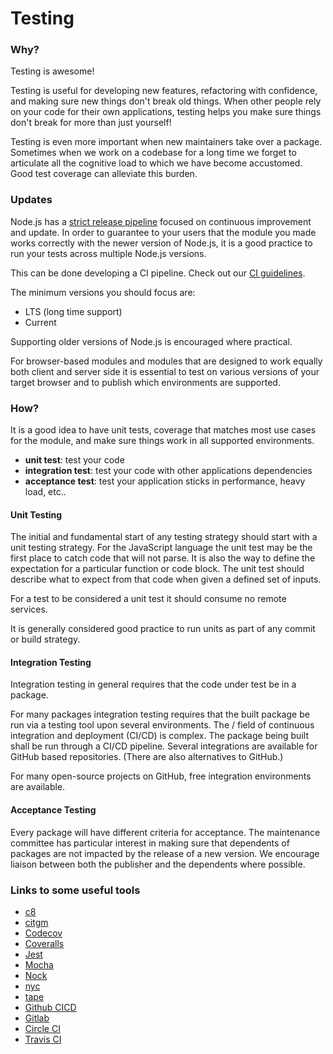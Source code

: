 # Testing

### Why?
Testing is awesome!

Testing is useful for developing new features, refactoring with confidence, and making sure new things don't break old things. When other people rely on your code for their own applications, testing helps you make sure things don't break for more than just yourself!

Testing is even more important when new maintainers take over a package. Sometimes when we work on a codebase for a long time we forget to articulate all the cognitive load to which we have become accustomed. Good test coverage can alleviate this burden.

### Updates
Node.js has a [strict release pipeline](https://nodejs.org/en/about/releases/) focused on continuous improvement and update. In order to guarantee to your users that the module you made works correctly with the newer version of Node.js, it is a good practice to run your tests across multiple Node.js versions.

This can be done developing a CI pipeline. Check out our [CI guidelines](https://github.com/nodejs/package-maintenance/blob/master/README.md).

The minimum versions you should focus are:
* LTS (long time support)
* Current

Supporting older versions of Node.js is encouraged where practical.

For browser-based modules and modules that are designed to work equally both client and server side it is essential to test on various 
versions of your target browser and to publish which environments are supported.

### How?
It is a good idea to have unit tests, coverage that matches most use cases for the module, and make sure things work in all supported environments.

* **unit test**: test your code
* **integration test**: test your code with other applications dependencies
* **acceptance test**: test your application sticks in performance, heavy load, etc..

#### Unit Testing
The initial and fundamental start of any testing strategy should start with a unit testing strategy. For the JavaScript language
the unit test may be the first place to catch code that will not parse. It is also the way to define the expectation for a particular
function or code block. The unit test should describe what to expect from that code when given a defined set of inputs.

For a test to be considered a unit test it should consume no remote services.

It is generally considered good practice to run units as part of any commit or build strategy.

#### Integration Testing
Integration testing in general requires that the code under test be in a package.

For many packages integration testing requires that the built package be run via a testing tool upon several environments. The /
field of continuous integration and deployment (CI/CD) is complex. The package being built shall be run through
a CI/CD pipeline. Several integrations are available for GitHub based repositories. (There are also alternatives to GitHub.)

For many open-source projects on GitHub, free integration environments are available.

#### Acceptance Testing
Every package will have different criteria for acceptance. The maintenance committee has particular interest in making sure
that dependents of packages are not impacted by the release of a new version. We encourage liaison between both the
publisher and the dependents where possible.

### Links to some useful tools

* [c8](https://www.npmjs.com/package/c8)
* [citgm](https://www.npmjs.com/package/citgm)
* [Codecov](https://www.npmjs.com/package/codecov)
* [Coveralls](https://www.npmjs.com/package/coveralls)
* [Jest](https://www.npmjs.com/package/jest)
* [Mocha](https://www.npmjs.com/package/mocha)
* [Nock](https://www.npmjs.com/package/nock)
* [nyc](https://www.npmjs.com/package/nyc)
* [tape](https://www.npmjs.com/package/tape)
* [Github CICD](https://docs.github.com/en/actions/building-and-testing-code-with-continuous-integration/about-continuous-integration)
* [Gitlab](https://about.gitlab.com/)
* [Circle CI](https://circleci.com/product/)
* [Travis CI](https://travis-ci.com/)
